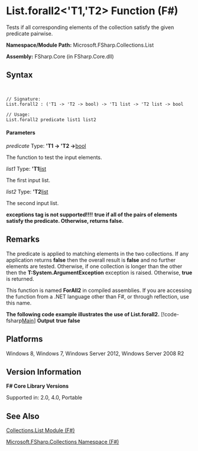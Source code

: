 # List.forall2<'T1,'T2> Function (F#)

Tests if all corresponding elements of the collection satisfy the given predicate pairwise.

**Namespace/Module Path:** Microsoft.FSharp.Collections.List

**Assembly:** FSharp.Core (in FSharp.Core.dll)


## Syntax


```


// Signature:
List.forall2 : ('T1 -> 'T2 -> bool) -> 'T1 list -> 'T2 list -> bool

// Usage:
List.forall2 predicate list1 list2

```



#### Parameters
*predicate*
Type: **'T1 -&gt; 'T2 -&gt;**[bool](http://msdn.microsoft.com/en-us/library/89c0cf9c-49ce-4207-a3be-555851a67dd5)


The function to test the input elements.


*list1*
Type: **'T1**[list](http://msdn.microsoft.com/en-us/library/c627b668-477b-4409-91ed-06d7f1b3e4a7)


The first input list.


*list2*
Type: **'T2**[list](http://msdn.microsoft.com/en-us/library/c627b668-477b-4409-91ed-06d7f1b3e4a7)


The second input list.



**exceptions tag is not supported!!!!**
**true if all of the pairs of elements satisfy the predicate. Otherwise, returns false.**
## Remarks
The predicate is applied to matching elements in the two collections. If any application returns **false** then the overall result is **false** and no further elements are tested. Otherwise, if one collection is longer than the other then the **T:System.ArgumentException** exception is raised. Otherwise, **true** is returned.

This function is named **ForAll2** in compiled assemblies. If you are accessing the function from a .NET language other than F#, or through reflection, use this name.

**The following code example illustrates the use of List.forall2.**
[!code-fsharp[Main](snippets/fslists/snippet4.fs)]
**Output**
**true**
**false**
## Platforms
Windows 8, Windows 7, Windows Server 2012, Windows Server 2008 R2


## Version Information
**F# Core Library Versions**

Supported in: 2.0, 4.0, Portable




## See Also
[Collections.List Module &#40;F&#35;&#41;](Collections.List-Module-%28FSharp%29.md)

[Microsoft.FSharp.Collections Namespace &#40;F&#35;&#41;](Microsoft.FSharp.Collections-Namespace-%28FSharp%29.md)

